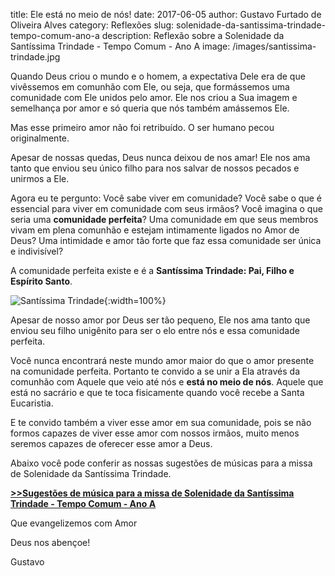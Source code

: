 ﻿title: Ele está no meio de nós!
date: 2017-06-05
author: Gustavo Furtado de Oliveira Alves
category: Reflexões
slug: solenidade-da-santissima-trindade-tempo-comum-ano-a
description: Reflexão sobre a Solenidade da Santíssima Trindade - Tempo Comum - Ano A
image: /images/santissima-trindade.jpg

Quando Deus criou o mundo e o homem, a expectativa Dele era de que vivêssemos em comunhão com Ele,
ou seja, que formássemos uma comunidade com Ele unidos pelo amor.
Ele nos criou a Sua imagem e semelhança por amor e só queria que nós também amássemos Ele.

Mas esse primeiro amor não foi retribuído.
O ser humano pecou originalmente.

Apesar de nossas quedas, Deus nunca deixou de nos amar!
Ele nos ama tanto que enviou seu único filho para nos salvar de nossos pecados e unirmos a Ele.

Agora eu te pergunto: Você sabe viver em comunidade?
Você sabe o que é essencial para viver em comunidade com seus irmãos?
Você imagina o que seria uma **comunidade perfeita**?
Uma comunidade em que seus membros vivam em plena comunhão
e estejam intimamente ligados no Amor de Deus?
Uma intimidade e amor tão forte que faz essa comunidade ser única e indivisível?

A comunidade perfeita existe e é a **Santíssima Trindade: Pai, Filho e Espírito Santo**.

![Santíssima Trindade](/images/santissima-trindade.jpg){:width=100%}

Apesar de nosso amor por Deus ser tão pequeno,
Ele nos ama tanto que enviou seu filho unigênito para ser o elo entre nós
e essa comunidade perfeita.

Você nunca encontrará neste mundo amor maior do que o amor presente na comunidade perfeita.
Portanto te convido a se unir a Ela através da comunhão com Aquele que veio até nós
e **está no meio de nós**.
Aquele que está no sacrário e que te toca fisicamente quando você recebe a Santa Eucaristia.

E te convido também a viver esse amor em sua comunidade,
pois se não formos capazes de viver esse amor com nossos irmãos,
muito menos seremos capazes de oferecer esse amor a Deus.

Abaixo você pode conferir as nossas sugestões de músicas para a missa
de Solenidade da Santíssima Trindade.

**[>>Sugestões de música para a missa de Solenidade da Santíssima Trindade - Tempo Comum - Ano A](http://musicasparamissa.com.br/sugestoes-para/solenidade-da-santissima-trindade-tempo-comum-ano-a)**

Que evangelizemos com Amor

Deus nos abençoe!

Gustavo
